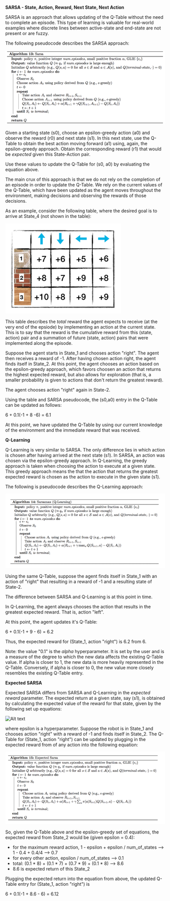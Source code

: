 __SARSA - State, Action, Reward, Next State, Next Action__


SARSA is an approach that allows updating of the Q-Table without the need to complete an episode. This type of learning is valuable for real-world examples where discrete lines between active-state and end-state are not present or are fuzzy.

The following pseudocode describes the SARSA approach:

![Alt text](images/sarsa_approach.PNG)

Given a starting state (s0), choose an epsilon-greedy action (a0) and observe the reward (r0) and next state (s1). In this next state, use the Q-Table to obtain the best action moving forward (a1) using, again, the epsilon-greedy approach. Obtain the corresponding reward (r1) that would be *expected* given this State-Action pair. 

Use these values to update the Q-Table for (s0, a0) by evaluating the equation above. 

The main crux of this approach is that we do not rely on the completion of an episode in order to update the Q-Table. We rely on the current values of the Q-Table, which have been updated as the agent moves throughout the environment, making decisions and observing the rewards of those decisions. 

As an example, consider the following table, where the desired goal is to arrive at State_4 (not shown in the table):

![Alt text](images/q_table.PNG)

This table describes the *total* reward the agent expects to receive (at the very end of the epsiode) by implementing an action at the current state. This is to say that the reward is the cumulative reward from this (state, action) pair and a summation of future (state, action) pairs that were implemented along the episode. 

Suppose the agent starts in State_1 and chooses action "right". The agent then receives a reward of -1. After having chosen action right, the agent finds itself in State_2. At this point, the agent chooses an action based on the epsilon-greedy approach, which favors choosen an action that returns the highest expected reward, but also allows for exploration (that is, a smaller probability is given to actions that don't return the greatest reward).

The agent chooses action "right" again in State-2. 

Using the table and SARSA pseudocode, the (s0,a0) entry in the Q-Table can be updated as follows:

6 + 0.1(-1 + 8 -6) = 6.1

At this point, we have updated the Q-Table by using our current knowledge of the environment and the immediate reward that was received. 


__Q-Learning__


Q-Learning is very similar to SARSA. The only difference lies in which action is chosen after having arrived at the next state (s1). In SARSA, an action was chosen via the epsilon-greedy approach. In Q-Learning, the greedy approach is taken when choosing the action to execute at a given state. This greedy approach means the that the action that returns the greatest expected reward is chosen as the action to execute in the given state (s1). 

The following is pseudocode describes the Q-Learning approach:

![Alt text](images/q_learning.PNG)

Using the same Q-Table, suppose the agent finds itself in State_1 with an action of "right" that resulting in a reward of -1 and a resulting state of State-2.

The difference between SARSA and Q-Learning is at this point in time.

In Q-Learning, the agent always chooses the action that results in the greatest expected reward. That is, action "left".

At this point, the agent updates it's Q-Table:

6 + 0.1(-1 + 9 - 6) = 6.2

Thus, the expected reward for (State_1, action "right") is 6.2 from 6. 

Note: the value "0.1" is the *alpha* hyperparameter. It is set by the user and is a measure of the degree to which the new data affects the existing Q-Table value. If alpha is closer to 1, the new data is more heavily represented in the Q-Table. Conversely, if alpha is closer to 0, the new value more closely resembles the existing Q-Table entry.


__Expected SARSA__


Expected SARSA differs from SARSA and Q-Learning in the *expected reward* parameter. The expected return at a given state, say (s1), is obtained by calculating the expected value of the reward for that state, given by the following set up equations:

![Alt text](images/epsilon_greedy_formular.PNG)

where epsilon is a hyperparameter. Suppose the robot is in State_1 and chooses action "right" with a reward of -1 and finds itself in State_2. The Q-Table for (State_1, action "right") can be updated by plugging in the expected reward from of any action into the following equation:


![Alt text](images/expected_sarsa.PNG)


So, given the Q-Table above and the epsilon-greedy set of equations, the expected reward from State_2 would be (given epsilon = 0.4):

   - for the maximum reward action, 1 - epsilon + epsilon / num_of_states --> 1 - 0.4 + 0.4/4 --> 0.7
   - for every other action, epsilon / num_of_states --> 0.1
   - total: (0.1 * 8) + (0.1 * 7) + (0.7 * 9) + (0.1 * 8) --> 8.6
   - 8.6 is expected return of this State_2
 
Plugging the expected return into the equation from above, the updated Q-Table entry for (State_1, action "right") is

6 + 0.1(-1 + 8.6 - 6) = 6.12

